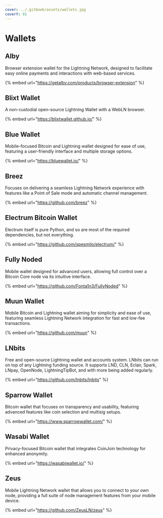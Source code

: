 ```yaml
---
cover: ../.gitbook/assets/wallets.jpg
coverY: 91
---
```


# Wallets

## Alby

Browser extension wallet for the Lightning Network, designed to facilitate easy online payments and interactions with web-based services.

{% embed url="https://getalby.com/products/browser-extension" %}

## Blixt Wallet

A non-custodial open-source Lightning Wallet with a WebLN browser.

{% embed url="https://blixtwallet.github.io/" %}

## Blue Wallet

Mobile-focused Bitcoin and Lightning wallet designed for ease of use, featuring a user-friendly interface and multiple storage options.

{% embed url="https://bluewallet.io/" %}

## Breez&#x20;

Focuses on delivering a seamless Lightning Network experience with features like a Point of Sale mode and automatic channel management.

{% embed url="https://github.com/breez" %}

## Electrum Bitcoin Wallet

Electrum itself is pure Python, and so are most of the required dependencies, but not everything.

{% embed url="https://github.com/spesmilo/electrum/" %}

## Fully Noded

Mobile wallet designed for advanced users, allowing full control over a Bitcoin Core node via its intuitive interface.

{% embed url="https://github.com/Fonta1n3/FullyNoded" %}

## Muun Wallet

Mobile Bitcoin and Lightning wallet aiming for simplicity and ease of use, featuring seamless Lightning Network integration for fast and low-fee transactions.

{% embed url="https://github.com/muun" %}

## LNbits

Free and open-source Lightning wallet and accounts system. LNbits can run on top of any Lightning funding source. It supports LND, CLN, Eclair, Spark, LNpay, OpenNode, LightningTipBot, and with more being added regularly.

{% embed url="https://github.com/lnbits/lnbits" %}

## Sparrow Wallet&#x20;

Bitcoin wallet that focuses on transparency and usability, featuring advanced features like coin selection and multisig setups.

{% embed url="https://www.sparrowwallet.com/" %}

## Wasabi Wallet&#x20;

Privacy-focused Bitcoin wallet that integrates CoinJoin technology for enhanced anonymity.

{% embed url="https://wasabiwallet.io/" %}

## Zeus

Mobile Lightning Network wallet that allows you to connect to your own node, providing a full suite of node management features from your mobile device.

{% embed url="https://github.com/ZeusLN/zeus" %}
